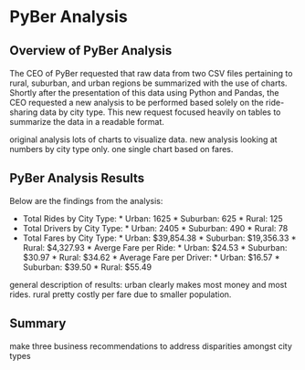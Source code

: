 # PyBer Analysis
## Overview of PyBer Analysis
####
The CEO of PyBer requested that raw data from two CSV files pertaining to rural, suburban, and urban regions be summarized with the use of charts. Shortly after the presentation of this data using Python and Pandas, the CEO requested a new analysis to be performed based solely on the ride-sharing data by city type. This new request focused heavily on tables to summarize the data in a readable format. 

original analysis lots of charts to visualize data. new analysis looking at numbers by city type only. one single chart based on fares. 
## PyBer Analysis Results
#### 
Below are the findings from the analysis:

  * Total Rides by City Type:
          * Urban: 1625
          * Suburban: 625
          * Rural: 125
   * Total Drivers by City Type:
          * Urban: 2405
          * Suburban: 490
          * Rural: 78
   * Total Fares by City Type:
          * Urban: $39,854.38
          * Suburban: $19,356.33
          * Rural: $4,327.93
    * Averge Fare per Ride:
          * Urban: $24.53
          * Suburban: $30.97
          * Rural: $34.62
    * Average Fare per Driver:
          * Urban: $16.57
          * Suburban: $39.50
          * Rural: $55.49
 

general description of results: urban clearly makes most money and most rides. rural pretty costly per fare due to smaller population. 

## Summary
####
make three business recommendations to address disparities amongst city types

